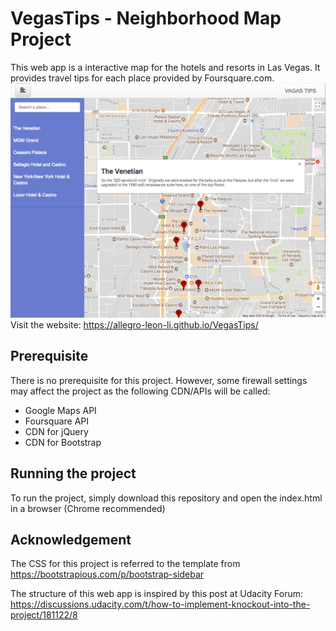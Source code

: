 # VegasTips - Neighborhood Map Project
This web app is a interactive map for the hotels and resorts in Las Vegas. It provides travel tips for each place provided by Foursquare.com.
![alt text](img/ScreenShot.png "Screen shot")
Visit the website: https://allegro-leon-li.github.io/VegasTips/


## Prerequisite
There is no prerequisite for this project. However, some firewall settings may affect the project as the following CDN/APIs will be called:
 * Google Maps API
 * Foursquare API
 * CDN for jQuery
 * CDN for Bootstrap
## Running the project
To run the project, simply download this repository and open the index.html in a browser (Chrome recommended)

## Acknowledgement
The CSS for this project is referred to the template from https://bootstrapious.com/p/bootstrap-sidebar

The structure of this web app is inspired by this post at Udacity Forum: https://discussions.udacity.com/t/how-to-implement-knockout-into-the-project/181122/8
